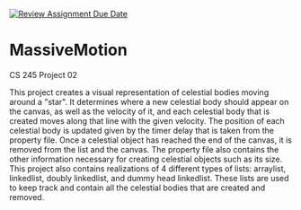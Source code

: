 [![Review Assignment Due Date](https://classroom.github.com/assets/deadline-readme-button-22041afd0340ce965d47ae6ef1cefeee28c7c493a6346c4f15d667ab976d596c.svg)](https://classroom.github.com/a/J_c8sizy)
# MassiveMotion
CS 245 Project 02

This project creates a visual representation of celestial bodies moving around a "star". It determines where a new celestial body should appear on the canvas, as well as the velocity of it, and each celestial body that is created moves along that line with the given velocity. The position of each celestial body is updated given by the timer delay that is taken from the property file. Once a celestial object has reached the end of the canvas, it is removed from the list and the canvas. The property file also contains the other information necessary for creating celestial objects such as its size. This project also contains realizations of 4 different types of lists: arraylist, linkedlist, doubly linkedlist, and dummy head linkedlist. These lists are used to keep track and contain all the celestial bodies that are created and removed. 
